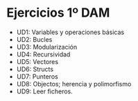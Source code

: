 # Ejercicios 1º DAM

- UD1: Variables y operaciones básicas
- UD2: Bucles
- UD3: Modularización
- UD4: Recursividad
- UD5: Vectores
- UD6: Structs
- UD7: Punteros
- UD8: Objectos; herencia y polimorfismo
- UD9: Leer ficheros.



